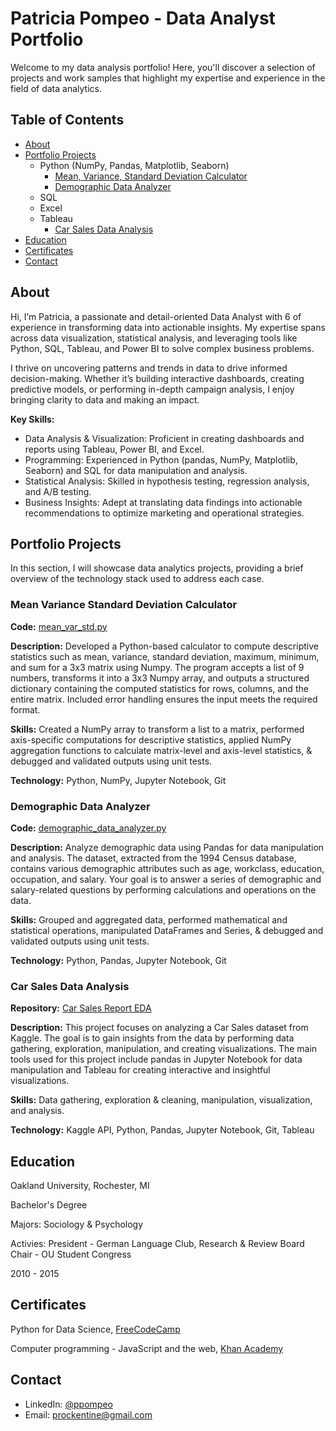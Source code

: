 # Patricia Pompeo - Data Analyst Portfolio
Welcome to my data analysis portfolio! Here, you'll discover a selection of projects and work samples that highlight my expertise and experience in the field of data analytics.

## Table of Contents
- [About](https://github.com/Prockentine/data-analyst-portfolio/blob/main/README.md#about)
- [Portfolio Projects](https://github.com/Prockentine/data-analyst-portfolio/blob/main/README.md#portfolio-project)
  - Python (NumPy, Pandas, Matplotlib, Seaborn)
      - [Mean, Variance, Standard Deviation Calculator](https://github.com/Prockentine/data-analyst-portfolio/blob/main/README.md#mean-variance-standard-deviation-calculator)
      - [Demographic Data Analyzer](https://github.com/Prockentine/data-analyst-portfolio/blob/main/README.md#demographic-data-analyzer)
  - SQL
  - Excel
  - Tableau
      - [Car Sales Data Analysis](https://github.com/Prockentine/data-analyst-portfolio/blob/main/README.md#car-sales-data-analysis)
- [Education](https://github.com/Prockentine/data-analyst-portfolio/blob/main/README.md#education)
- [Certificates](https://github.com/Prockentine/data-analyst-portfolio/blob/main/README.md#certificates)
- [Contact](https://github.com/Prockentine/data-analyst-portfolio/blob/main/README.md#contact)

## About
Hi, I’m Patricia, a passionate and detail-oriented Data Analyst with 6 of experience in transforming data into actionable insights. My expertise spans across data visualization, statistical analysis, and leveraging tools like Python, SQL, Tableau, and Power BI to solve complex business problems.

I thrive on uncovering patterns and trends in data to drive informed decision-making. Whether it’s building interactive dashboards, creating predictive models, or performing in-depth campaign analysis, I enjoy bringing clarity to data and making an impact.

**Key Skills:**
- Data Analysis & Visualization: Proficient in creating dashboards and reports using Tableau, Power BI, and Excel.
- Programming: Experienced in Python (pandas, NumPy, Matplotlib, Seaborn) and SQL for data manipulation and analysis.
- Statistical Analysis: Skilled in hypothesis testing, regression analysis, and A/B testing.
- Business Insights: Adept at translating data findings into actionable recommendations to optimize marketing and operational strategies.

## Portfolio Projects
In this section, I will showcase data analytics projects, providing a brief overview of the technology stack used to address each case.

### Mean Variance Standard Deviation Calculator
**Code:** [mean_var_std.py](https://github.com/Prockentine/mean-variance-standard-deviation-calculator/blob/main/mean_var_std.py)

**Description:** Developed a Python-based calculator to compute descriptive statistics such as mean, variance, standard deviation, maximum, minimum, and sum for a 3x3 matrix using Numpy. The program accepts a list of 9 numbers, transforms it into a 3x3 Numpy array, and outputs a structured dictionary containing the computed statistics for rows, columns, and the entire matrix. Included error handling ensures the input meets the required format.

**Skills:** Created a NumPy array to transform a list to a matrix, performed axis-specific computations for descriptive statistics, applied NumPy aggregation functions to calculate matrix-level and axis-level statistics, & debugged and validated outputs using unit tests.

**Technology:** Python, NumPy, Jupyter Notebook, Git

### Demographic Data Analyzer
**Code:** [demographic_data_analyzer.py](https://github.com/Prockentine/demographic-data-anayzer/blob/main/demographic_data_analyzer.py)

**Description:** Analyze demographic data using Pandas for data manipulation and analysis. The dataset, extracted from the 1994 Census database, contains various demographic attributes such as age, workclass, education, occupation, and salary. Your goal is to answer a series of demographic and salary-related questions by performing calculations and operations on the data.

**Skills:** Grouped and aggregated data, performed mathematical and statistical operations, manipulated DataFrames and Series, & debugged and validated outputs using unit tests.

**Technology:** Python, Pandas, Jupyter Notebook, Git

### Car Sales Data Analysis

**Repository:** [Car Sales Report EDA](https://github.com/Prockentine/car-sales-report-eda)

**Description:** This project focuses on analyzing a Car Sales dataset from Kaggle. The goal is to gain insights from the data by performing data gathering, exploration, manipulation, and creating visualizations. The main tools used for this project include pandas in Jupyter Notebook for data manipulation and Tableau for creating interactive and insightful visualizations.

**Skills:** Data gathering, exploration & cleaning, manipulation, visualization, and analysis.

**Technology:** Kaggle API, Python, Pandas, Jupyter Notebook, Git, Tableau

## Education
Oakland University, Rochester, MI

Bachelor's Degree

Majors: Sociology & Psychology

Activies: President - German Language Club, Research & Review Board Chair - OU Student Congress

2010 - 2015

## Certificates
Python for Data Science, [FreeCodeCamp](https://www.freecodecamp.org/learn/data-analysis-with-python/)

Computer programming - JavaScript and the web, [Khan Academy](https://www.khanacademy.org/computing/computer-programming)

## Contact
- LinkedIn: [@ppompeo](https://www.linkedin.com/in/ppompeo/)
- Email: prockentine@gmail.com
